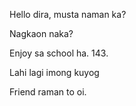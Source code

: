 Hello dira, musta naman ka?

Nagkaon naka?

Enjoy sa school ha. 143.

Lahi lagi imong kuyog

Friend raman to oi.